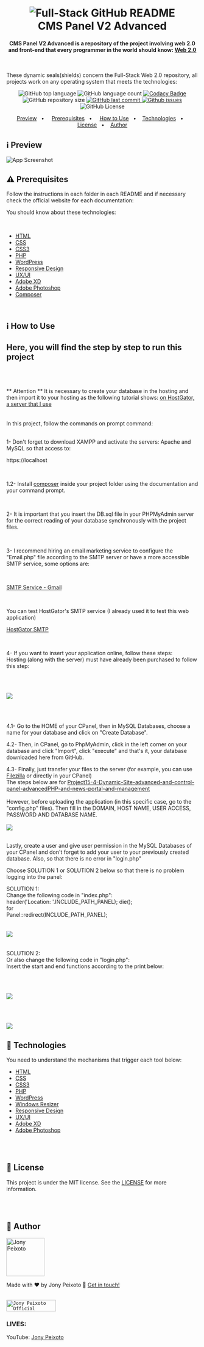 <h1 align="center">
    <img alt="Full-Stack GitHub README" src="https://github.com/jonypeixoto/jonypeixoto/blob/main/assets/cmspanelv2advanced.gif" />
    <br>
    CMS Panel V2 Advanced
</h1>

<h4 align="center">
 CMS Panel V2 Advanced is a repository of the project involving web 2.0 and front-end that every programmer in the world should know:
   <a href="https://www.oreilly.com/pub/a/web2/archive/what-is-web-20.html/">Web 2.0</a>
</h4>

<br/> 

<p>These dynamic seals(shields) concern the Full-Stack Web 2.0 repository, all projects work on any operating system that meets the technologies:</p>

<p align="center">
  <img alt="GitHub top language" src="https://img.shields.io/github/languages/top/jonypeixoto/full-stack-web-projects">
  
  <img alt="GitHub language count" src="https://img.shields.io/github/languages/count/jonypeixoto/full-stack-web-projects">
  
  <a href="https://www.codacy.com/gh/jonypeixoto/full-stack-web2-projects/dashboard?utm_source=github.com&amp;utm_medium=referral&amp;utm_content=jonypeixoto/full-stack-web2-projects&amp;utm_campaign=Badge_Grade">
    <img alt="Codacy Badge" src="https://app.codacy.com/project/badge/Grade/799ca46e878b4a40a8c52ac735f5a1fa">
  </a>
  
  <img alt="GitHub repository size" src="https://img.shields.io/github/repo-size/jonypeixoto/full-stack-web-projects">
  <a href="https://github.com/jonypeixoto/full-stack-web2-projects/commits">
   
  <img alt="GitHub last commit" src="https://img.shields.io/github/last-commit/jonypeixoto/full-stack-web-projects">
  </a>
  
  <a href="https://github.com/jonypeixoto/full-stack-web2-projects/issues">
    <img alt="Github issues" src="https://img.shields.io/github/issues/jonypeixoto/full-stack-web-projects">
  </a>
  
  <img alt="GitHub License" src="https://img.shields.io/github/license/jonypeixoto/full-stack-web2-projects"> 
</p>


<p align="center">
  <a href="#information_source-repositories">Preview</a>&nbsp;&nbsp;&nbsp;• &nbsp;&nbsp;&nbsp;
  <a href="#warning-prerequisites">Prerequisites</a>&nbsp;&nbsp;&nbsp;• &nbsp;&nbsp;&nbsp;
  <a href="#information_source-how-to-use">How to Use</a>&nbsp;&nbsp;&nbsp;•&nbsp;&nbsp;&nbsp;
  <a href="#rocket-technologies">Technologies</a>&nbsp;&nbsp;&nbsp;•&nbsp;&nbsp;&nbsp;
  <a href="#memo-license">License</a>&nbsp;&nbsp;&nbsp;•&nbsp;&nbsp;&nbsp;
  <a href="#star2-author">Author</a>
</p>

##  :information_source: Preview

![App Screenshot](https://github.com/jonypeixoto/jonypeixoto/blob/main/assets/GIF-cmspanelv2advanced.gif)<br/>

## :warning: Prerequisites

Follow the instructions in each folder in each README and if necessary check the official website for each documentation:

You should know about these technologies:

<br/>

- [HTML](https://developer.mozilla.org/pt-BR/docs/Web/HTML)
- [CSS](https://www.w3schools.com/cssref/)
- [CSS3](https://www.w3schools.com/css/)
- [PHP](https://www.php.net/docs.php)
- [WordPress](https://www.wordpress.org)
- [Responsive Design](https://developers.google.com/search/mobile-sites/mobile-seo/responsive-design)
- [UX/UI](https://www.adobe.com/br/creativecloud/ui-ux.html)
- [Adobe XD](https://www.adobe.com/br/products/xd.html)
- [Adobe Photoshop](https://www.adobe.com/br/products/photoshop.html)
- [Composer](https://getcomposer.org/download/)

<br/>

## :information_source: How to Use

## Here, you will find the step by step to run this project
</br><br/><br/>
** Attention ** It is necessary to create your database in the hosting and then import it to your hosting as the following tutorial shows: [on HostGator, a server that I use](https://suporte.hostgator.com.br/hc/pt-br/articles/115000385293-Como-criar-um-banco-de-dados-no-cPanel-)
<br/><br/></br>
In this project, follow the commands on prompt command: 

<br/>
1- Don't forget to download XAMPP and activate the servers: Apache and MySQL so that access to:

<br/>

https://localhost

<br/>

1.2- Install [composer](https://getcomposer.org/download/) inside your project folder using the documentation and your command prompt.

<br/>

2- It is important that you insert the DB.sql file in your PHPMyAdmin server for the correct reading of your database synchronously with the project files.

<br/>

3- I recommend hiring an email marketing service to configure the "Email.php" file according to the SMTP server or have a more accessible SMTP service, some options are:

<br/>

[SMTP Service - Gmail](https://kinsta.com/en/blog/smtp-servidor-gmail/)

<br/>

You can test HostGator's SMTP service (I already used it to test this web application)
<br/>

[HostGator SMTP](https://www.hostgator.com.br/blog/o-que-e-protocolo-smtp/)

<br/>

4- If you want to insert your application online, follow these steps:
<br/>
Hosting (along with the server) must have already been purchased to follow this step:

<br/>
<br/>

![](https://github.com/jonypeixoto/jonypeixoto/blob/main/assets/serverconfiguration.png)

<br/>
<br/>

4.1- Go to the HOME of your CPanel, then in MySQL Databases, choose a name for your database and click on "Create Database".
<br/>

4.2- Then, in CPanel, go to PhpMyAdmin, click in the left corner on your database and click "Import", click "execute" and that's it, your database downloaded here from GitHub.
<br/>

4.3- Finally, just transfer your files to the server (for example, you can use [Filezilla](https://filezilla-project.org/) or directly in your CPanel)
<br/>
The steps below are for [Project15-4-Dynamic-Site-advanced-and-control-panel-advancedPHP-and-news-portal-and-management](https://github.com/jonypeixoto/full-stack-web2-projects/tree/main/full-stack-web-projects/Project15-4-Dynamic-Site-Advanced-and-Control-Panel-AdvancedPHP-and-News-Portal-and-Management)
<br/>
<br/>
However, before uploading the application (in this specific case, go to the "config.php" files). Then fill in the DOMAIN, HOST NAME, USER ACCESS, PASSWORD AND DATABASE NAME.
<br/>
<br/>
![](https://github.com/JonyPeixoto/jonypeixoto/blob/main/assets/serverconfiguration2.png)

<br/>
Lastly, create a user and give user permission in the MySQL Databases of your CPanel and don't forget to add your user to your previously created database. Also, so that there is no error in "login.php"
<br/>

Choose SOLUTION 1 or SOLUTION 2 below so that there is no problem logging into the panel:

SOLUTION 1:
<br/>
Change the following code in "index.php":
<br/>
header('Location: '.INCLUDE_PATH_PANEL);
die();
<br/>
for
<br/>
Panel::redirect(INCLUDE_PATH_PANEL);
<br/>
<br/>
<br/>
![](https://github.com/jonypeixoto/jonypeixoto/blob/main/assets/serverconfiguration4.png)
<br/>
<br/>
<br/>
SOLUTION 2:
<br/>
Or also change the following code in "login.php":
<br/>
Insert the start and end functions according to the print below:

<br/>
<br/>

![](https://github.com/jonypeixoto/jonypeixoto/blob/01f25c94fd6b6c505b6ca94cd498e3f7e040dff3/assets/serverconfiguration3.png)

<br/>
<br/>

![](https://github.com/JonyPeixoto/jonypeixoto/blob/main/assets/wow.png)  


## :rocket: Technologies

You need to understand the mechanisms that trigger each tool below:

- [HTML](https://developer.mozilla.org/pt-BR/docs/Web/HTML)
- [CSS](https://www.w3schools.com/cssref/)
- [CSS3](https://www.w3schools.com/css/)
- [PHP](https://www.php.net/docs.php)
- [WordPress](https://www.wordpress.org)
- [Windows Resizer](https://chrome.google.com/webstore/detail/window-resizer/kkelicaakdanhinjdeammmilcgefonfh)
- [Responsive Design](https://developers.google.com/search/mobile-sites/mobile-seo/responsive-design)
- [UX/UI](https://www.adobe.com/br/creativecloud/ui-ux.html)
- [Adobe XD](https://www.adobe.com/br/products/xd.html)
- [Adobe Photoshop](https://www.adobe.com/br/products/photoshop.html)

<br/><br/>

## :memo: License
This project is under the MIT license. See the [LICENSE](https://github.com/jonypeixoto/full-stack-web2-projects/blob/main/LICENSE) for more information.

<br/><br/>

## :star2: Author

<img alt="Jony Peixoto" title="Jony Peixoto" src="https://github.com/jonypeixoto/jonypeixoto/blob/main/assets/Jony-Peixoto-Projects.jpg" height="100" width="100" />

Made with ♥ by Jony Peixoto :wave: [Get in touch!](https://jonypeixoto.com)

<br/>

<a href="https://www.jonypeixoto.com" target="_blank">
  <code><img alt="Jony Peixoto Official Website" height="30" width="130" src="https://img.shields.io/badge/website-000000?style=for-the-badge&logo=About.me&logoColor=white" /></code>
</a>

<br/>

### LIVES:

YouTube: [Jony Peixoto](https://www.youtube.com/@JonyPeixotoOriginal)
